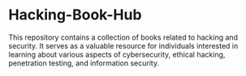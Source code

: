 # Hacking-Book-Hub
This repository contains a collection of books related to hacking and security. It serves as a valuable resource for individuals interested in learning about various aspects of cybersecurity, ethical hacking, penetration testing, and information security.
